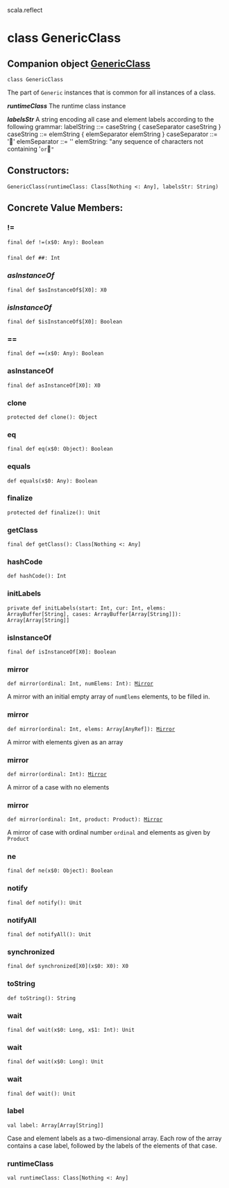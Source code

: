 scala.reflect
# class GenericClass

## Companion object <a href="./GenericClass$.md">GenericClass</a>

<pre><code class="language-scala" >class GenericClass</pre></code>
The part of `Generic` instances that is common for all instances of a class.

***runtimeClass*** The runtime class instance

***labelsStr*** A string encoding all case and element labels according to the
                    following grammar:
                    labelString   ::= caseString { caseSeparator caseString }
                    caseString    ::= elemString { elemSeparator elemString }
                    caseSeparator ::= ''
                    elemSeparator ::= ' '
                    elemString: "any sequence of characters not containing ' ` or ``"`

## Constructors:
<pre><code class="language-scala" >GenericClass(runtimeClass: Class[Nothing <: Any], labelsStr: String)</pre></code>

## Concrete Value Members:
### !=
<pre><code class="language-scala" >final def !=(x$0: Any): Boolean</pre></code>

### ##
<pre><code class="language-scala" >final def ##: Int</pre></code>

### $asInstanceOf$
<pre><code class="language-scala" >final def $asInstanceOf$[X0]: X0</pre></code>

### $isInstanceOf$
<pre><code class="language-scala" >final def $isInstanceOf$[X0]: Boolean</pre></code>

### ==
<pre><code class="language-scala" >final def ==(x$0: Any): Boolean</pre></code>

### asInstanceOf
<pre><code class="language-scala" >final def asInstanceOf[X0]: X0</pre></code>

### clone
<pre><code class="language-scala" >protected def clone(): Object</pre></code>

### eq
<pre><code class="language-scala" >final def eq(x$0: Object): Boolean</pre></code>

### equals
<pre><code class="language-scala" >def equals(x$0: Any): Boolean</pre></code>

### finalize
<pre><code class="language-scala" >protected def finalize(): Unit</pre></code>

### getClass
<pre><code class="language-scala" >final def getClass(): Class[Nothing <: Any]</pre></code>

### hashCode
<pre><code class="language-scala" >def hashCode(): Int</pre></code>

### initLabels
<pre><code class="language-scala" >private def initLabels(start: Int, cur: Int, elems: ArrayBuffer[String], cases: ArrayBuffer[Array[String]]): Array[Array[String]]</pre></code>

### isInstanceOf
<pre><code class="language-scala" >final def isInstanceOf[X0]: Boolean</pre></code>

### mirror
<pre><code class="language-scala" >def mirror(ordinal: Int, numElems: Int): <a href="./Mirror.md">Mirror</a></pre></code>
A mirror with an initial empty array of `numElems` elements, to be filled in.

### mirror
<pre><code class="language-scala" >def mirror(ordinal: Int, elems: Array[AnyRef]): <a href="./Mirror.md">Mirror</a></pre></code>
A mirror with elements given as an array

### mirror
<pre><code class="language-scala" >def mirror(ordinal: Int): <a href="./Mirror.md">Mirror</a></pre></code>
A mirror of a case with no elements

### mirror
<pre><code class="language-scala" >def mirror(ordinal: Int, product: Product): <a href="./Mirror.md">Mirror</a></pre></code>
A mirror of case with ordinal number `ordinal` and elements as given by `Product`

### ne
<pre><code class="language-scala" >final def ne(x$0: Object): Boolean</pre></code>

### notify
<pre><code class="language-scala" >final def notify(): Unit</pre></code>

### notifyAll
<pre><code class="language-scala" >final def notifyAll(): Unit</pre></code>

### synchronized
<pre><code class="language-scala" >final def synchronized[X0](x$0: X0): X0</pre></code>

### toString
<pre><code class="language-scala" >def toString(): String</pre></code>

### wait
<pre><code class="language-scala" >final def wait(x$0: Long, x$1: Int): Unit</pre></code>

### wait
<pre><code class="language-scala" >final def wait(x$0: Long): Unit</pre></code>

### wait
<pre><code class="language-scala" >final def wait(): Unit</pre></code>

### label
<pre><code class="language-scala" >val label: Array[Array[String]]</pre></code>
Case and element labels as a two-dimensional array.
Each row of the array contains a case label, followed by the labels of the elements of that case.


### runtimeClass
<pre><code class="language-scala" >val runtimeClass: Class[Nothing <: Any]</pre></code>

